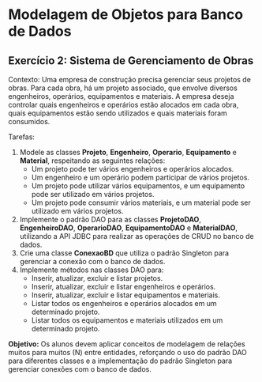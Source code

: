 # Modelagem de Objetos para Banco de Dados

## Exercício 2: Sistema de Gerenciamento de Obras <br/>
Contexto: Uma empresa de construção precisa gerenciar seus projetos de obras. Para cada obra, há um projeto associado, que envolve diversos engenheiros, operários, equipamentos e materiais. A empresa deseja controlar quais engenheiros e operários estão alocados em cada obra, quais equipamentos estão sendo utilizados e quais materiais foram consumidos.

Tarefas:
1. Modele as classes **Projeto**, **Engenheiro**, **Operario**, **Equipamento** e **Material**, respeitando as seguintes relações:
    - Um projeto pode ter vários engenheiros e operários alocados.
    - Um engenheiro e um operário podem participar de vários projetos.
    - Um projeto pode utilizar vários equipamentos, e um equipamento pode ser utilizado em vários projetos.
    - Um projeto pode consumir vários materiais, e um material pode ser utilizado em vários projetos.
2. Implemente o padrão DAO para as classes **ProjetoDAO**, **EngenheiroDAO**, **OperarioDAO**, **EquipamentoDAO** e **MaterialDAO**, utilizando a API JDBC para realizar as operações de CRUD no banco de dados.
3. Crie uma classe **ConexaoBD** que utiliza o padrão Singleton para gerenciar a conexão com o banco de dados.
4. Implemente métodos nas classes DAO para:
    - Inserir, atualizar, excluir e listar projetos.
    - Inserir, atualizar, excluir e listar engenheiros e operários.
    - Inserir, atualizar, excluir e listar equipamentos e materiais.
    - Listar todos os engenheiros e operários alocados em um determinado projeto.
    - Listar todos os equipamentos e materiais utilizados em um determinado projeto.

**Objetivo:** Os alunos devem aplicar conceitos de modelagem de relações muitos para muitos (N) entre entidades, reforçando o uso do padrão DAO para diferentes classes e a implementação do padrão Singleton para gerenciar conexões com o banco de dados.
